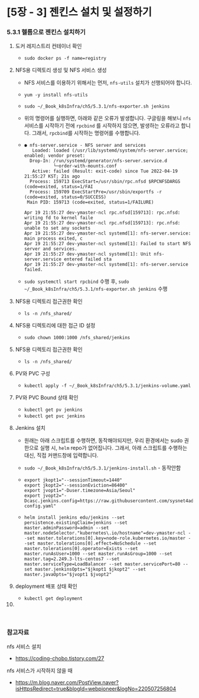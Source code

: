 # [5장 - 3] 젠킨스 설치 및 설정하기

### 5.3.1 헬름으로 젠킨스 설치하기

1. 도커 레지스트리 컨테이너 확인

   - `sudo docker ps -f name=registry`

2. NFS용 디렉토리 생성 및 NFS 서비스 생성

   - NFS 서비스를 이용하기 위해서는 먼저, `nfs-utils` 설치가 선행되어야 합니다.
   - `yum -y install nfs-utils`

   - `sudo ~/_Book_k8sInfra/ch5/5.3.1/nfs-exporter.sh jenkins`

   - 위의 명령어를 실행하면, 아래와 같은 오류가 발생합니다. 구글링을 해보니 `nfs` 서비스를 시작하기 전에 `rpcbind` 를 시작하지 않으면, 발생하는 오류라고 합니다. 그래서, `rpcbind`를 시작하는 명령어를 수행합니다.

   - ```
     ● nfs-server.service - NFS server and services
        Loaded: loaded (/usr/lib/systemd/system/nfs-server.service; enabled; vendor preset:
       Drop-In: /run/systemd/generator/nfs-server.service.d
                └─order-with-mounts.conf
        Active: failed (Result: exit-code) since Tue 2022-04-19 21:55:27 KST; 21s ago
       Process: 159713 ExecStart=/usr/sbin/rpc.nfsd $RPCNFSDARGS (code=exited, status=1/FAI
       Process: 159709 ExecStartPre=/usr/sbin/exportfs -r (code=exited, status=0/SUCCESS)
      Main PID: 159713 (code=exited, status=1/FAILURE)
     
     Apr 19 21:55:27 dev-ymaster-ncl rpc.nfsd[159713]: rpc.nfsd: writing fd to kernel faile
     Apr 19 21:55:27 dev-ymaster-ncl rpc.nfsd[159713]: rpc.nfsd: unable to set any sockets
     Apr 19 21:55:27 dev-ymaster-ncl systemd[1]: nfs-server.service: main process exited, c
     Apr 19 21:55:27 dev-ymaster-ncl systemd[1]: Failed to start NFS server and services.
     Apr 19 21:55:27 dev-ymaster-ncl systemd[1]: Unit nfs-server.service entered failed sta
     Apr 19 21:55:27 dev-ymaster-ncl systemd[1]: nfs-server.service failed.
     ```

   - `sudo systemctl start rpcbind` 수행 후, `sudo ~/_Book_k8sInfra/ch5/5.3.1/nfs-exporter.sh jenkins` 수행

3. NFS용 디렉토리 접근권한 확인

   - `ls -n /nfs_shared/`

4. NFS용 디렉토리에 대한 접근 ID 설정

   - `sudo chown 1000:1000 /nfs_shared/jenkins`

5. NFS용 디렉토리 접근권한 확인

   - `ls -n /nfs_shared/`

6. PV와 PVC 구성 

   - `kubectl apply -f ~/_Book_k8sInfra/ch5/5.3.1/jenkins-volume.yaml`

7. PV와 PVC Bound 상태 확인

   - `kubectl get pv jenkins`
   - `kubectl get pvc jenkins`

8. Jenkins 설치

   - 원래는 아래 스크립트를 수행하면, 동작해야되지만, 우리 환경에서는 sudo 권한으로 실행 시, `helm` repo가 없어집니다. 그래서, 아래 스크립트를 수행하는 대신, 직접 커맨드창에 입력합니다.

   - `sudo ~/_Book_k8sInfra/ch5/5.3.1/jenkins-install.sh` - 동작안함

   - ```shell
     export jkopt1="--sessionTimeout=1440"
     export jkopt2="--sessionEviction=86400"
     export jvopt1="-Duser.timezone=Asia/Seoul"
     export jvopt2="-Dcasc.jenkins.config=https://raw.githubusercontent.com/sysnet4admin/_Book_k8sInfra/main/ch5/5.3.1/jenkins-config.yaml"
     ```

   - ```shell
     helm install jenkins edu/jenkins --set persistence.existingClaim=jenkins --set master.adminPassword=admin --set master.nodeSelector."kubernetes\.io/hostname"=dev-ymaster-ncl --set master.tolerations[0].key=node-role.kubernetes.io/master --set master.tolerations[0].effect=NoSchedule --set master.tolerations[0].operator=Exists --set master.runAsUser=1000 --set master.runAsGroup=1000 --set master.tag=2.249.3-lts-centos7 --set master.serviceType=LoadBalancer --set master.servicePort=80 --set master.jenkinsOpts="$jkopt1 $jkopt2" --set master.javaOpts="$jvopt1 $jvopt2"
     ```

9. deployment 배포 상태 확인

   - `kubectl get deployment`

10. 

<br>

### 참고자료

nfs 서비스 설치

- https://coding-chobo.tistory.com/27

nfs 서비스가 시작하지 않을 때

- https://m.blog.naver.com/PostView.naver?isHttpsRedirect=true&blogId=webpioneer&logNo=220507256804
